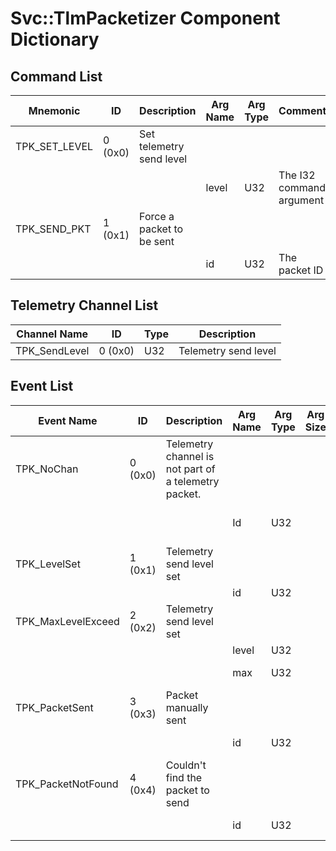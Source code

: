 # Svc::TlmPacketizer Component Dictionary

## Command List

|Mnemonic|ID|Description|Arg Name|Arg Type|Comment
|---|---|---|---|---|---|
|TPK_SET_LEVEL|0 (0x0)|Set telemetry send level| | |
| | | |level|U32|The I32 command argument|
|TPK_SEND_PKT|1 (0x1)|Force a packet to be sent| | |
| | | |id|U32|The packet ID|

## Telemetry Channel List

|Channel Name|ID|Type|Description|
|---|---|---|---|
|TPK_SendLevel|0 (0x0)|U32|Telemetry send level|

## Event List

|Event Name|ID|Description|Arg Name|Arg Type|Arg Size|Description
|---|---|---|---|---|---|---|
|TPK_NoChan|0 (0x0)|Telemetry channel is not part of a telemetry packet.| | | | |
| | | |Id|U32||The telemetry ID|
|TPK_LevelSet|1 (0x1)|Telemetry send level set| | | | |
| | | |id|U32||The level|
|TPK_MaxLevelExceed|2 (0x2)|Telemetry send level set| | | | |
| | | |level|U32||The level|
| | | |max|U32||The max packet level|
|TPK_PacketSent|3 (0x3)|Packet manually sent| | | | |
| | | |id|U32||The packet ID|
|TPK_PacketNotFound|4 (0x4)|Couldn't find the packet to send| | | | |
| | | |id|U32||The packet ID|
